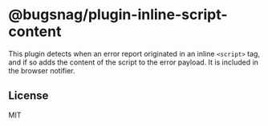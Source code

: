 # @bugsnag/plugin-inline-script-content

This plugin detects when an error report originated in an inline `<script>` tag, and if so adds the content of the script to the error payload. It is included in the browser notifier.

## License
MIT

